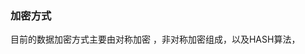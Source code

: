 ###  加密方式
  目前的数据加密方式主要由对称加密 ，非对称加密组成，以及HASH算法，
<!--stackedit_data:
eyJoaXN0b3J5IjpbMTQ3MjE3MDk3MiwxNTExMDY2Mzc1XX0=
-->